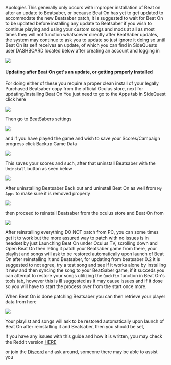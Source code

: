 Apologies This generally only occurs with improper installation of Beat on after an update to Beatsaber, or because Beat On has yet to get updated to accommodate the new Beatsaber patch, it is suggested to wait for Beat On to be updated before installing any update to Beatsaber if you wish to continue playing and using your custom songs and mods at all as most times they will not function whatsoever directly after BeatSaber updates, the system may continue to ask you to update so just ignore it doing so until Beat On its self receives an update, of which you can find in SideQuests user DASHBOARD located below after creating an account and logging in

![](https://cdn.discordapp.com/attachments/581519549027844106/616763372603572414/Dashboard_zoomed.png)


#### Updating after Beat On get's an update, or getting properly installed 

For doing either of these you require a proper clean install of your legally Purchased Beatsaber copy from the official Oculus store, next for updating/installing Beat On You just need to go to the Apps tab in SideQuest click here

![](https://cdn.discordapp.com/attachments/608376262347587595/608407563263803396/Screenshot_1081.png)



Then go to BeatSabers settings

![](https://cdn.discordapp.com/attachments/608376262347587595/608408734515068943/Beatsaber_setting.png)



and if you have played the game and wish to save your Scores/Campaign progress click Backup Game Data

![](https://cdn.discordapp.com/attachments/608376262347587595/608409252272406607/backups.png)


This saves your scores and such,
after that uninstall Beatsaber with the `Uninstall` button as seen below

![](https://cdn.discordapp.com/attachments/608376262347587595/608405621741715487/Uninstall.png)




After uninstalling Beatsaber Back out and uninstall Beat On as well from `My Apps` to make sure it is removed properly

![](https://cdn.discordapp.com/attachments/608376262347587595/608398315914133520/Screenshot_1080.png)



then proceed to reinstall Beatsaber from the oculus store and Beat On from

 [![](https://cdn.discordapp.com/attachments/608376262347587595/610258661109006347/Screenshot_1198.png)](https://sidequestvr.com/#/app/14) 


After reinstalling everything DO NOT patch from PC, you can some times get it to work but the more assured way to patch with no issues is in headset by just Launching Beat On under Oculus TV, scrolling down and Open Beat On then leting it patch your Beatsaber game from there, your playlist and songs will ask to be restored automatically upon launch of Beat On after reinstalling it and Beatsaber, for updating from beatsaber 0.2 it is suggested to not agree, try a test song and see if it works alone by installing it new and then syncing the song to your BeatSaber game, if it succeds you can attempt to restore your songs utilizing the `Quckfix` function in Beat On's tools tab, however this is ill suggested as it may cause issues and if it dose so you will have to start the process over from the start once more.

When Beat On is done patching Beatsaber you can then retrieve your player data from here

![](https://cdn.discordapp.com/attachments/608376262347587595/608410316706938900/backups.png)

Your playlist and songs will ask to be restored automatically upon launch of Beat On after reinstalling it and Beatsaber, then you should be set, 


If you have any issues with this guide and how it is written, you may check the Reddit version [HERE](https://www.reddit.com/r/sidequest/comments/cxxwqi/how_to_update_beatonbeatsaber/) 

or join the [Discord](https://discord.me/sidequestvr) and ask around, someone there may be able to assist you